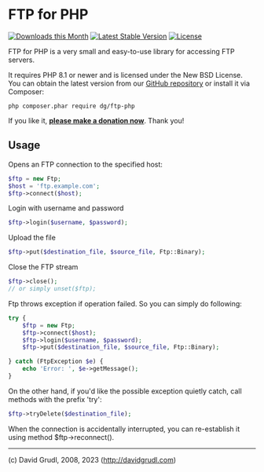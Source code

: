 FTP for PHP
===========

[![Downloads this Month](https://img.shields.io/packagist/dm/dg/ftp-php.svg)](https://packagist.org/packages/dg/ftp-php)
[![Latest Stable Version](https://poser.pugx.org/dg/ftp-php/v/stable)](https://github.com/dg/ftp-php/releases)
[![License](https://img.shields.io/badge/license-New%20BSD-blue.svg)](https://github.com/dg/ftp-php/blob/master/license.md)

FTP for PHP is a very small and easy-to-use library for accessing FTP servers.

It requires PHP 8.1 or newer and is licensed under the New BSD License.
You can obtain the latest version from our [GitHub repository](https://github.com/dg/ftp-php/releases)
or install it via Composer:

```
php composer.phar require dg/ftp-php
```

If you like it, **[please make a donation now](https://nette.org/make-donation?to=ftp-php)**. Thank you!


Usage
-----

Opens an FTP connection to the specified host:

```php
$ftp = new Ftp;
$host = 'ftp.example.com';
$ftp->connect($host);
```

Login with username and password

```php
$ftp->login($username, $password);
```

Upload the file

```php
$ftp->put($destination_file, $source_file, Ftp::Binary);
```

Close the FTP stream

```php
$ftp->close();
// or simply unset($ftp);
```

Ftp throws exception if operation failed. So you can simply do following:

```php
try {
	$ftp = new Ftp;
	$ftp->connect($host);
	$ftp->login($username, $password);
	$ftp->put($destination_file, $source_file, Ftp::Binary);

} catch (FtpException $e) {
	echo 'Error: ', $e->getMessage();
}
```

On the other hand, if you'd like the possible exception quietly catch, call methods with the prefix 'try':

```php
$ftp->tryDelete($destination_file);
```

When the connection is accidentally interrupted, you can re-establish it using method $ftp->reconnect().


-----
(c) David Grudl, 2008, 2023 (http://davidgrudl.com)
